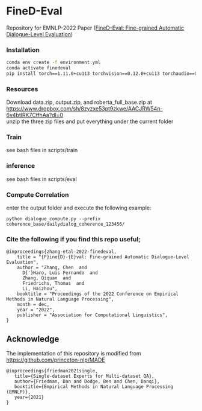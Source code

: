 # FineD-Eval

Repository for EMNLP-2022 Paper (<a href="https://arxiv.org/pdf/2210.13832.pdf" target="_blank">FineD-Eval: Fine-grained Automatic Dialogue-Level Evaluation</a>)

### Installation

```bash
conda env create -f environment.yml
conda activate finedeval
pip install torch==1.11.0+cu113 torchvision==0.12.0+cu113 torchaudio==0.11.0 --extra-index-url https://download.pytorch.org/whl/cu113
```
### Resources
Download data.zip, output.zip, and roberta_full_base.zip at <br />
https://www.dropbox.com/sh/8zyzxe53pt9zkwe/AACJRW54n-6v4btlRK7CtfhAa?dl=0 <br />
unzip the three zip files and put everything under the current folder

### Train
see bash files in scripts/train

### inference
see bash files in scripts/eval


### Compute Correlation
enter the output folder and execute the following example: <br />
```
python dialogue_compute.py --prefix coherence_base/dailydialog_coherence_123456/
```

### Cite the following if you find this repo useful;

```
@inproceedings{zhang-etal-2022-finedeval,
    title = "{F}ine{D}-{E}val: Fine-grained Automatic Dialogue-Level Evaluation",
    author = "Zhang, Chen  and
      D{'}Haro, Luis Fernando  and
      Zhang, Qiquan  and
      Friedrichs, Thomas  and
      Li, Haizhou",
    booktitle = "Proceedings of the 2022 Conference on Empirical Methods in Natural Language Processing",
    month = dec,
    year = "2022",
    publisher = "Association for Computational Linguistics",
}
```

## Acknowledge

The implementation of this repository is modified from https://github.com/princeton-nlp/MADE

```
@inproceedings{friedman2021single,
   title={Single-dataset Experts for Multi-dataset QA},
   author={Friedman, Dan and Dodge, Ben and Chen, Danqi},
   booktitle={Empirical Methods in Natural Language Processing (EMNLP)},
   year={2021}
}
```
